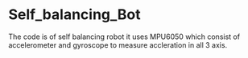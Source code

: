 # Self_balancing_Bot
The code is of self balancing robot it uses MPU6050 which consist of accelerometer and gyroscope to measure accleration in all 3 axis.

